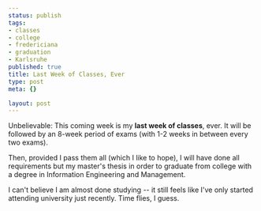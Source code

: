 ```yaml
--- 
status: publish
tags: 
- classes
- college
- fredericiana
- graduation
- Karlsruhe
published: true
title: Last Week of Classes, Ever
type: post
meta: {}

layout: post
---
```

Unbelievable: This coming week is my <strong>last week of classes</strong>, ever. It will be followed by an 8-week period of exams (with 1-2 weeks in between every two exams).

Then, provided I pass them all (which I like to hope), I will have done all requirements but my master's thesis in order to graduate from college with a degree in Information Engineering and Management.

I can't believe I am almost done studying -- it still feels like I've only started attending university just recently. Time flies, I guess.
